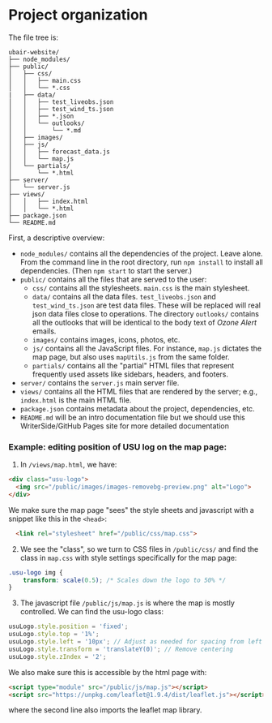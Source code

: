 # Project organization

The file tree is:

```
ubair-website/
├── node_modules/
├── public/
│   ├── css/
│   │   ├── main.css
│   │   └── *.css
|   ├── data/
│   │   ├── test_liveobs.json
│   │   ├── test_wind_ts.json
│   │   ├── *.json
│   │   └── outlooks/
│   │       └── *.md
│   ├── images/
│   ├── js/
│   │   ├── forecast_data.js
│   │   └── map.js
│   └── partials/
│       └── *.html
├── server/
│   └── server.js
├── views/
│   │   ├── index.html
│   │   └── *.html
├── package.json
└── README.md
```

First, a descriptive overview:
* `node_modules/` contains all the dependencies of the project. Leave alone. From the command line in the root directory, run `npm install` to install all dependencies. (Then `npm start` to start the server.)
* `public/` contains all the files that are served to the user:
  - `css/` contains all the stylesheets. `main.css` is the main stylesheet.
  - `data/` contains all the data files. `test_liveobs.json` and `test_wind_ts.json` are test data files. These will be replaced will real json data files close to operations. The directory `outlooks/` contains all the outlooks that will be identical to the body text of _Ozone Alert_ emails.
  - `images/` contains images, icons, photos, etc.
  - `js/` contains all the JavaScript files. For instance, `map.js` dictates the map page, but also uses `mapUtils.js` from the same folder.
  - `partials/` contains all the "partial" HTML files that represent frequently used assets like sidebars, headers, and footers.
* `server/` contains the `server.js` main server file.
* `views/` contains all the HTML files that are rendered by the server; e.g., `index.html` is the main HTML file.
* `package.json` contains metadata about the project, dependencies, etc.
* `README.md` will be an intro documentation file but we should use this WriterSide/GitHub Pages site for more detailed documentation

### Example: editing position of USU log on the map page:
1. In `/views/map.html`, we have:

```html
<div class="usu-logo">
  <img src="/public/images/images-removebg-preview.png" alt="Logo">
</div>
```

We make sure the map page "sees" the style sheets and javascript with a snippet like this in the `<head>`:

```html
  <link rel="stylesheet" href="/public/css/map.css">
```

2. We see the "class", so we turn to CSS files in `/public/css/` and find the class in `map.css` with style settings specifically for the map page:

```css
.usu-logo img {
    transform: scale(0.5); /* Scales down the logo to 50% */
}
```

3. The javascript file `/public/js/map.js` is where the map is mostly controlled. We can find the usu-logo class:

```javascript
usuLogo.style.position = 'fixed';
usuLogo.style.top = '1%';
usuLogo.style.left = '10px'; // Adjust as needed for spacing from left
usuLogo.style.transform = 'translateY(0)'; // Remove centering
usuLogo.style.zIndex = '2';
```

We also make sure this is accessible by the html page with:

```html
<script type="module" src="/public/js/map.js"></script>
<script src="https://unpkg.com/leaflet@1.9.4/dist/leaflet.js"></script>
```

where the second line also imports the leaflet map library.